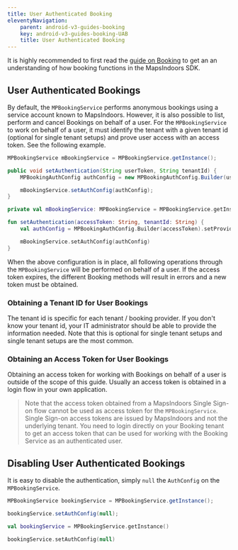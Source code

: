 ```yaml
---
title: User Authenticated Booking
eleventyNavigation:
    parent: android-v3-guides-booking
    key: android-v3-guides-booking-UAB
    title: User Authenticated Booking
---
```




<!-- reference to normal booking example -->
It is highly recommended to first read the [guide on Booking](../) to get an an understanding of how booking functions in the MapsIndoors SDK.
<!-- example showing how to input token/tenantId -->
## User Authenticated Bookings

By default, the `MPBookingService` performs anonymous bookings using a service account known to MapsIndoors. However, it is also possible to list, perform and cancel Bookings on behalf of a user. For the `MPBookingService` to work on behalf of a user, it must identify the tenant with a given tenant id (optional for single tenant setups) and prove user access with an access token. See the following example.

<mi-tabs>
<mi-tab label="Java" tab-for="java"></mi-tab>
<mi-tab label="Kotlin" tab-for="kotlin"></mi-tab>
<mi-tab-panel id="java">

```java
MPBookingService mBookingService = MPBookingService.getInstance();

public void setAuthentication(String userToken, String tenantId) {
    MPBookingAuthConfig authConfig = new MPBookingAuthConfig.Builder(userToken).setProviderTenantId(tenantId).build();

    mBookingService.setAuthConfig(authConfig);
}
```

</mi-tab-panel>
<mi-tab-panel id="kotlin">

```kotlin
private val mBookingService: MPBookingService = MPBookingService.getInstance()

fun setAuthentication(accessToken: String, tenantId: String) {
    val authConfig = MPBookingAuthConfig.Builder(accessToken).setProviderTenantId(tenantId).build()

    mBookingService.setAuthConfig(authConfig)
}
```

</mi-tab-panel>
</mi-tabs>

<!-- text about aquiring the token is the app makers job -->
When the above configuration is in place, all following operations through the `MPBookingService` will be performed on behalf of a user. If the access token expires, the different Booking methods will result in errors and a new token must be obtained.

### Obtaining a Tenant ID for User Bookings

The tenant id is specific for each tenant / booking provider. If you don't know your tenant id, your IT administrator should be able to provide the information needed. Note that this is optional for single tenant setups and single tenant setups are the most common.

### Obtaining an Access Token for User Bookings

Obtaining an access token for working with Bookings on behalf of a user is outside of the scope of this guide. Usually an access token is obtained in a login flow in your own application.

> Note that the access token obtained from a MapsIndoors Single Sign-on flow cannot be used as access token for the `MPBookingService`. Single Sign-on access tokens are issued by MapsIndoors and not the underlying tenant. You need to login directly on your Booking tenant to get an access token that can be used for working with the Booking Service as an authenticated user.

<!-- example of disabling UAB -->
## Disabling User Authenticated Bookings

It is easy to disable the authentication, simply `null` the `AuthConfig` on the `MPBookingService`.

<mi-tabs>
<mi-tab label="Java" tab-for="java"></mi-tab>
<mi-tab label="Kotlin" tab-for="kotlin"></mi-tab>
<mi-tab-panel id="java">

```java
MPBookingService bookingService = MPBookingService.getInstance();

bookingService.setAuthConfig(null);
```

</mi-tab-panel>
<mi-tab-panel id="kotlin">

```kotlin
val bookingService = MPBookingService.getInstance()

bookingService.setAuthConfig(null)
```

</mi-tab-panel>
</mi-tabs>
